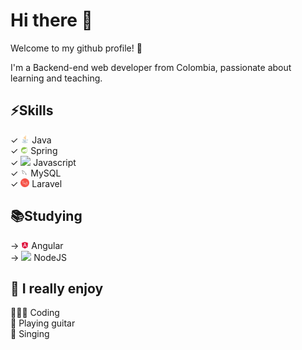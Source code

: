 # Hi there 👋 

Welcome to my github profile! 🥳

I'm a Backend-end web developer from Colombia, passionate about learning and teaching.

## ⚡️Skills
✓ <img src="https://github.com/cbcballestas/cbcballestas/blob/master/.github/java.png" width="14"> Java <br>
✓ <img src="https://github.com/cbcballestas/cbcballestas/blob/master/.github/spring.png" width="12"> Spring <br>
✓ <img src="https://github.com/cbcballestas/cbcballestas/blob/master/.github/js.png" width="12"> Javascript <br>
✓ <img src="https://github.com/cbcballestas/cbcballestas/blob/master/.github/mysql.png" width="12"> MySQL <br>
✓ <img src="https://github.com/cbcballestas/cbcballestas/blob/master/.github/laravel.png" width="14"> Laravel <br>

## 📚Studying
→ <img src="https://github.com/cbcballestas/cbcballestas/blob/master/.github/angular.png" width="12"> Angular <br>
→ <img src="https://github.com/ronaldtorres/ronaldtorres/blob/master/.github/node-js.png" width="12"> NodeJS <br>

## 🖤 I really enjoy
👨🏽‍💻 Coding <br>
🎸 Playing guitar <br>
🎤 Singing <br>
